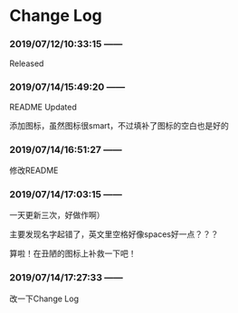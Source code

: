 # **Change Log**

	
### 2019/07/12/10:33:15 ——

Released

### 2019/07/14/15:49:20 ——

README Updated 

添加图标，虽然图标很smart，不过填补了图标的空白也是好的

### 2019/07/14/16:51:27 ——

修改README

### 2019/07/14/17:03:15 ——

一天更新三次，好做作啊）

主要发现名字起错了，英文里空格好像spaces好一点？？？

算啦！在丑陋的图标上补救一下吧！

### 2019/07/14/17:27:33 ——

改一下Change Log
